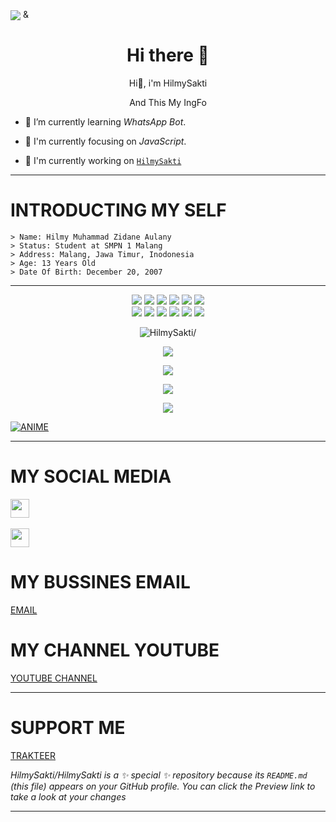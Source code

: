 <img align="center" height="auto"
src="https://cardivo.vercel.app/api?name=HilmySakti&description=Hi,%20i%27m%20a%20just%20newbie%20programer%20and%20i%27m%2013%20y.o.%20Nice%20to%20meet%20you%20👋&image=https://avatars.githubusercontent.com/u/74033002?s=400&u=acb8f5ca5c6f9a886400758a7e2eec42ca4fe91a&v=4&backgroundColor=%23ecf0f1&instagram=HilmyShop.Official_&github=HilmySakti&pattern=leaf&colorPattern=%23eaeaea"/>
&
<h1  align='center'> Hi there 👋 </h1>

<p align='center'> Hi👋, i'm HilmySakti</p>

<p align='center'> And This My IngFo </p>


- 🌱 I’m currently learning *WhatsApp Bot*.

- 👀 I'm currently focusing on *JavaScript*.

- 📝 I'm currently working on [`HilmySakti`](https://github.com/HilmySakti/) 
___

# INTRODUCTING MY SELF 
```
> Name: Hilmy Muhammad Zidane Aulany
> Status: Student at SMPN 1 Malang
> Address: Malang, Jawa Timur, Inodonesia
> Age: 13 Years Old
> Date Of Birth: December 20, 2007
```
___

<p align="center">
  <img src="https://img.shields.io/badge/-JavaScript-black?style=flat-square&logo=javascript" />
  <img src="https://img.shields.io/badge/-Node.js-black?style=flat-square&logo=Node.js" />
  <img src="https://img.shields.io/badge/-HTML5-black?style=flat-square&logo=html5&logoColor=e34f26" />
  <img src="https://img.shields.io/badge/-CSS3-black?style=flat-square&logo=css3&logoColor=1572b6" />
  <img src="https://img.shields.io/badge/-Git-black?style=flat-square&logo=git" />
  <img src="https://img.shields.io/badge/-GitHub-black?style=flat-square&logo=github" /> <br>
  <img src="https://img.shields.io/badge/-Python-black?style=flat-square&logo=python" />
  <img src="https://img.shields.io/badge/-React-black?style=flat-square&logo=react" />
  <img src="https://img.shields.io/badge/-Redux-black?style=flat-square&logo=redux" />
  <img src="https://img.shields.io/badge/-Windows-black?style=flat-square&logo=windows" />
  <img src="https://img.shields.io/badge/-VS_Code-black?style=flat-square&logo=visual-studio-code" />
  <img src="https://img.shields.io/badge/-SQLite3-black?style=flat-square&logo=sqlite" />
</p>

<p align=center> <img src=https://visitor-badge.glitch.me/badge?page_id=HilmySakti alt=HilmySakti/> </p>

<p align="center">
  <a href="https://github.com/HilmySakti"><img src="https://github-readme-stats.vercel.app/api?username=HilmySakti&bg_color=30,e96443,904e95&title_color=fff&text_color=fff&icon_color=fff&hide_border=true&show_icons=true" /></a>
</p>

<p align="center">
  <a href="https://github.com/HilmySakti"><img src="https://github-readme-stats.vercel.app/api/top-langs?username=HilmySakti&bg_color=30,e96443,904e95&title_color=fff&text_color=fff&hide_border=true&show_icons=true&layout=compact" /></a>
</p>

<p align="center">
  <img src="https://github-profile-trophy.vercel.app/?username=ryo-ma&theme=juicyfresh" /><a>
</p>

<p align="center">
   <img src="https://github-readme-streak-stats.herokuapp.com/?user=HilmySakti" />
</p>

[![ANIME](https://coverfiles.alphacoders.com/916/91695.png)](https://youtube.com/c/HILMYGAMING87)
___

# MY SOCIAL MEDIA

 <a href="https://www.instagram.com/HilmyShop.Official/"><img height="30" src="https://image.freepik.com/free-vector/instagram-icon_1057-2227.jpg"></a>&nbsp;&nbsp;

   <a href="https://wa.me/081217779427"><img height="30" src="https://w7.pngwing.com/pngs/672/164/png-transparent-whatsapp-icon-whatsapp-logo-computer-icons-zubees-halal-foods-whatsapp-text-circle-unified-payments-interface.png"></a>

</P>

# MY BUSSINES EMAIL
[EMAIL](abandel09@gmail.com)

# MY CHANNEL YOUTUBE
[YOUTUBE CHANNEL](https://youtube.com/c/HILMYGAMING87)

___
  
# SUPPORT ME
[TRAKTEER](https://trakteer.id/HilmyGaming87)

  *HilmySakti/HilmySakti is a ✨ special ✨ repository because its `README.md` (this file) appears on your GitHub profile.
You can click the Preview link to take a look at your changes*
___
   
